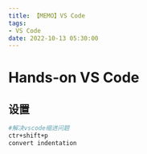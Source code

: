 ```yaml
---
title: 【MEMO】VS Code
tags:
- VS Code
date: 2022-10-13 05:30:00
---
```


# Hands-on VS Code

## 设置

```bash
#解决vscode缩进问题
ctr+shift+p
convert indentation
```
